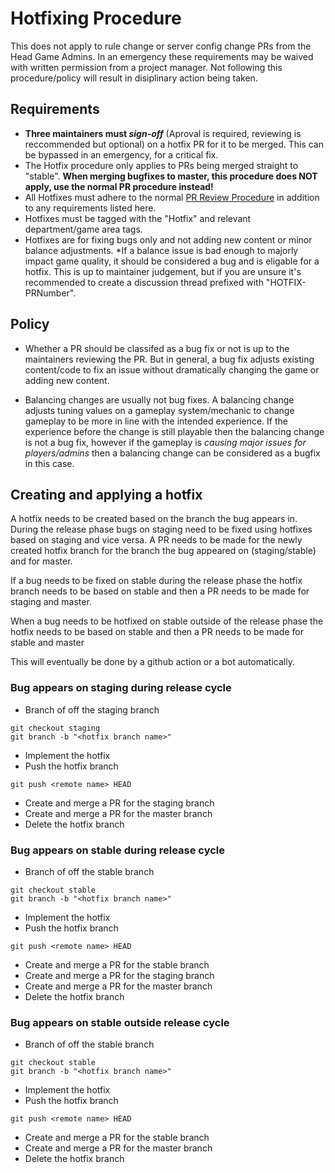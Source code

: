 # Hotfixing Procedure
This does not apply to rule change or server config change PRs from the Head Game Admins. In an emergency these requirements may be waived with written permission from a project manager.
Not following this procedure/policy will result in disiplinary action being taken.
## Requirements
- **Three maintainers must *sign-off*** (Aproval is required, reviewing is reccommended but optional) on a hotfix PR for it to be merged. This can be bypassed in an emergency, for a critical fix.
- The Hotfix procedure only applies to PRs being merged straight to "stable". **When merging bugfixes to master, this procedure does NOT apply, use the normal PR procedure instead!**
- All Hotfixes must adhere to the normal [PR Review Procedure](../maintainer/review-procedure.md) in addition to any requirements listed here.
- Hotfixes must be tagged with the "Hotfix" and relevant department/game area tags.
- Hotfixes are for fixing bugs only and not adding new content or minor balance adjustments. *If a balance issue is bad enough to majorly impact game quality, it should be considered a bug and is eligable for a hotfix. This is up to maintainer judgement, but if you are unsure it's recommended to create a discussion thread prefixed with "HOTFIX-PRNumber".
## Policy
- Whether a PR should be classifed as a bug fix or not is up to the maintainers reviewing the PR. But in general, a bug fix adjusts existing content/code to fix an issue without dramatically changing the game or adding new content.

- Balancing changes are usually not bug fixes. A balancing change adjusts tuning values on a gameplay system/mechanic to change gameplay to be more in line with the intended experience. If the experience before the change is still playable then the balancing change is not a bug fix, however if the gameplay is *causing major issues for players/admins* then a balancing change can be considered as a bugfix in this case.
## Creating and applying a hotfix
A hotfix needs to be created based on the branch the bug appears in.
During the release phase bugs on staging need to be fixed using hotfixes based on staging and vice versa.
A PR needs to be made for the newly created hotfix branch for the branch the bug appeared on (staging/stable) and for master.

If a bug needs to be fixed on stable during the release phase the hotfix branch needs to be based on stable and then a PR needs to be made for staging and master.

When a bug needs to be hotfixed on stable outside of the release phase the hotfix needs to be based on stable and then a PR needs to be made for stable and master

This will eventually be done by a github action or a bot automatically.

### Bug appears on staging during release cycle
- Branch of off the staging branch
```shell
git checkout staging
git branch -b "<hotfix branch name>"
```
- Implement the hotfix
- Push the hotfix branch
```shell
git push <remote name> HEAD
```
- Create and merge a PR for the staging branch
- Create and merge a PR for the master branch
- Delete the hotfix branch

### Bug appears on stable during release cycle
- Branch of off the stable branch
```shell
git checkout stable
git branch -b "<hotfix branch name>"
```
- Implement the hotfix
- Push the hotfix branch
```shell
git push <remote name> HEAD
```
- Create and merge a PR for the stable branch
- Create and merge a PR for the staging branch
- Create and merge a PR for the master branch
- Delete the hotfix branch

### Bug appears on stable outside release cycle
- Branch of off the stable branch
```shell
git checkout stable
git branch -b "<hotfix branch name>"
```
- Implement the hotfix
- Push the hotfix branch
```shell
git push <remote name> HEAD
```
- Create and merge a PR for the stable branch
- Create and merge a PR for the master branch
- Delete the hotfix branch